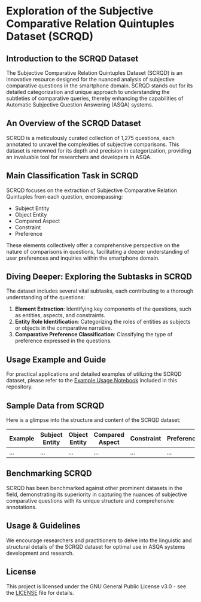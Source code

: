 # Exploration of the Subjective Comparative Relation Quintuples Dataset (SCRQD)

## Introduction to the SCRQD Dataset
The Subjective Comparative Relation Quintuples Dataset (SCRQD) is an innovative resource designed for the nuanced analysis of subjective comparative questions in the smartphone domain. SCRQD stands out for its detailed categorization and unique approach to understanding the subtleties of comparative queries, thereby enhancing the capabilities of Automatic Subjective Question Answering (ASQA) systems.

## An Overview of the SCRQD Dataset
SCRQD is a meticulously curated collection of 1,275 questions, each annotated to unravel the complexities of subjective comparisons. This dataset is renowned for its depth and precision in categorization, providing an invaluable tool for researchers and developers in ASQA.

## Main Classification Task in SCRQD
SCRQD focuses on the extraction of Subjective Comparative Relation Quintuples from each question, encompassing:

- Subject Entity
- Object Entity
- Compared Aspect
- Constraint
- Preference

These elements collectively offer a comprehensive perspective on the nature of comparisons in questions, facilitating a deeper understanding of user preferences and inquiries within the smartphone domain.

## Diving Deeper: Exploring the Subtasks in SCRQD
The dataset includes several vital subtasks, each contributing to a thorough understanding of the questions:

1. **Element Extraction**: Identifying key components of the questions, such as entities, aspects, and constraints.
2. **Entity Role Identification**: Categorizing the roles of entities as subjects or objects in the comparative narrative.
3. **Comparative Preference Classification**: Classifying the type of preference expressed in the questions.

## Usage Example and Guide
For practical applications and detailed examples of utilizing the SCRQD dataset, please refer to the [Example Usage Notebook](./ExampleUsage.ipynb) included in this repository.


## Sample Data from SCRQD
Here is a glimpse into the structure and content of the SCRQD dataset:

| Example | Subject Entity | Object Entity | Compared Aspect | Constraint | Preference |
| ------- | -------------- | ------------- | --------------- | ---------- | ---------- |
| ...     | ...            | ...           | ...             | ...        | ...        |

## Benchmarking SCRQD
SCRQD has been benchmarked against other prominent datasets in the field, demonstrating its superiority in capturing the nuances of subjective comparative questions with its unique structure and comprehensive annotations.

## Usage & Guidelines
We encourage researchers and practitioners to delve into the linguistic and structural details of the SCRQD dataset for optimal use in ASQA systems development and research.

## License
This project is licensed under the GNU General Public License v3.0 - see the [LICENSE](LICENSE) file for details.
